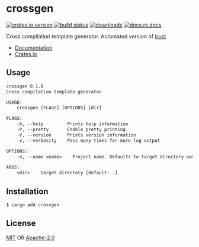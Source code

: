 # crossgen
[![crates.io version][1]][2] [![build status][3]][4]
[![downloads][5]][6] [![docs.rs docs][7]][8]

Cross compilation template generator. Automated version of
[trust](https://github.com/japaric/trust).

- [Documentation][8]
- [Crates.io][2]

## Usage
```txt
crossgen 0.1.0
Cross compilation template generator

USAGE:
    crossgen [FLAGS] [OPTIONS] [dir]

FLAGS:
    -h, --help         Prints help information
    -P, --pretty       Enable pretty printing.
    -V, --version      Prints version information
    -v, --verbosity    Pass many times for more log output

OPTIONS:
    -n, --name <name>    Project name. Defaults to target directory name

ARGS:
    <dir>    Target directory [default: .]
```

## Installation
```sh
$ cargo add crossgen
```

## License
[MIT](./LICENSE-MIT) OR [Apache-2.0](./LICENSE-APACHE)

[1]: https://img.shields.io/crates/v/crossgen.svg?style=flat-square
[2]: https://crates.io/crates/crossgen
[3]: https://img.shields.io/travis/yoshuawuyts/crossgen.svg?style=flat-square
[4]: https://travis-ci.org/yoshuawuyts/crossgen
[5]: https://img.shields.io/crates/d/crossgen.svg?style=flat-square
[6]: https://crates.io/crates/crossgen
[7]: https://img.shields.io/badge/docs-latest-blue.svg?style=flat-square
[8]: https://docs.rs/crossgen
